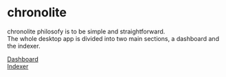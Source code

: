 # chronolite

chronolite philosofy is to be simple and straightforward.  
The whole desktop app is divided into two main sections, a dashboard and the indexer.

[Dashboard](./documentation/chronolite/dashboard/index.md?id=dashboard)  
[Indexer](./documentation/chronolite/indexer/index.md)
